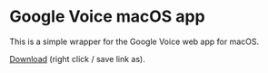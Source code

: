 # Google Voice macOS app

This is a simple wrapper for the Google Voice web app for macOS.

[Download](dist/Voice-darwin-x64/Voice.app) (right click / save link as).
